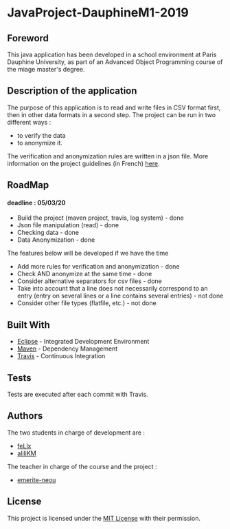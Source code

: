 # JavaProject-DauphineM1-2019

## Foreword

This java application has been developed in a school environment at Paris Dauphine University, as part of an Advanced Object Programming course of the miage master's degree.

## Description of the application

The purpose of this application is to read and write files in CSV format first, then in other data formats in a second step. The project can be run in two different ways :
* to verify the data
* to anonymize it.

The verification and anonymization rules are written in a json file.
More information on the project guidelines (in French) [here](https://github.com/emerite-neou/2019-DAUPHINE-M1/blob/master/projet/sujet.md).

## RoadMap
#### deadline : 05/03/20

* Build the project (maven project, travis, log system) - done
* Json file manipulation (read) - done
* Checking data - done
* Data Anonymization - done

The features below will be developed if we have the time

* Add more rules for verification and anonymization - done
* Check AND anonymize at the same time - done
* Consider alternative separators for csv files - done
* Take into account that a line does not necessarily correspond to an entry (entry on several lines or a line contains several entries) - not done
* Consider other file types (flatfile, etc.) - not done

## Built With

* [Eclipse](https://www.eclipse.org/) - Integrated Development Environment
* [Maven](https://maven.apache.org/) - Dependency Management
* [Travis](https://travis-ci.com/) - Continuous Integration

## Tests

Tests are executed after each commit with Travis.

## Authors

The two students in charge of development are :
* [feLlx](https://github.com/feLlx)
* [aliliKM](https://github.com/aliliKM)

The teacher in charge of the course and the project :
* [emerite-neou](https://github.com/emerite-neou)

## License

This project is licensed under the [MIT License](https://en.wikipedia.org/wiki/MIT_License) with their permission.
